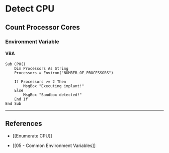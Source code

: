 # Detect CPU

## Count Processor Cores

### Environment Variable

#### VBA

```vbscript
Sub CPU()
	Dim Processors As String
	Processors = Environ("NUMBER_OF_PROCESSORS")

	If Processors >= 2 Then
		MsgBox "Executing implant!"
	Else
		MsgBox "Sandbox detected!"
	End If
End Sub
```

---
## References

- [[Enumerate CPU]]

- [[05 - Common Environment Variables]]
